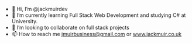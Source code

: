 - 👋 Hi, I’m @jackmuirdev
- 🌱 I’m currently learning Full Stack Web Development and studying C# at University.
- 💞️ I’m looking to collaborate on full stack projects
- 📫 How to reach me jmuirbusiness@gmail.com or www.jackmuir.co.uk

<!---
jackmuirdev/jackmuirdev is a ✨ special ✨ repository because its `README.md` (this file) appears on your GitHub profile.
You can click the Preview link to take a look at your changes.
--->
